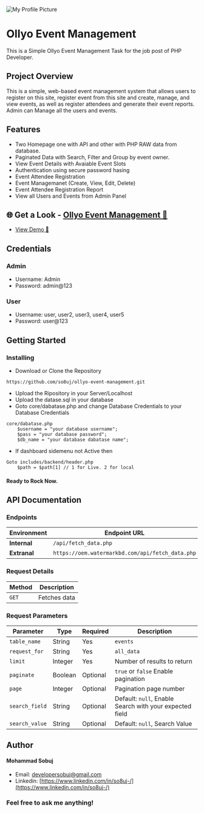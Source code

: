 ![My Profile Picture](https://oem.watermarkbd.com/homepage_sample.png)

# Ollyo Event Management
This is a Simple Ollyo Event Management Task for the job post of PHP Developer.

## Project Overview
This is a simple, web-based event management system that allows users to register on this site, register event from this site and create, manage, and view events, as well as register attendees and generate their event reports. Admin can Manage all the users and events.

## Features
* Two Homepage one with API and other with PHP RAW data from database.
* Paginated Data with Search, Filter and Group by event owner.
* View Event Details with Avaiable Event Slots 
* Authentication using secure password hasing 
*  Event Attendee Registration
* Event Managemanet (Create, View, Edit, Delete)
* Event Attendee Registration Report
* View all Users and Events from Admin Panel

## 🌐 Get a Look - [Ollyo Event Management 🔗](https://oem.watermarkbd.com/) 
* [View Demo 🔗](https://oem.watermarkbd.com/) 

## Credentials
### Admin
* Username: Admin
* Password: admin@123

### User
* Username: user, user2, user3, user4, user5
* Password: user@123

## Getting Started

### Installing

* Download or Clone  the Repository
```
https://github.com/so8uj/ollyo-event-management.git
```
* Upload the Ripository in your Server/Localhost
* Upload the datase.sql in your database
* Goto core/dabatase.php and change Database Credentials to your Database Credentials
```
core/dabatase.php
    $username = "your database username";
    $pass = "your database password";
    $db_name = "your database dabatase name";
```
* If dashboard sidemenu not Active then 
```
Goto includes/backend/header.php 
    $path = $path[1] // 1 for Live. 2 for local
```

#### Ready to Rock Now.

## API Documentation

### Endpoints

| Environment | Endpoint URL |
|------------|-------------|
| **Internal**  | `/api/fetch_data.php` |
| **Extranal**   | `https://oem.watermarkbd.com/api/fetch_data.php` |

### Request Details

| Method  | Description             |
|---------|-------------------------|
| `GET`   | Fetches data            |

### Request Parameters

| Parameter    | Type     | Required | Description                     |
|-------------|---------|----------|---------------------------------|
| `table_name` | String |  Yes   |   `events`                        |
| `request_for` | String  | Yes   | `all_data`           |
| `limit`     | Integer  |  Yes    | Number of results to return     |
| `paginate` | Boolean | Optional| `true` or `false` Enable pagination  |
| `page` | Integer | Optional| Pagination page number  |
| `search_field` | String | Optional  | Default: `null`, Enable Search with your expected field |
| `search_value` | String | Optional| Default: `null`, Search Value  |

## Author
#### Mohammad Sobuj 
* Email: [developersobuj@gmail.com](mailto:developersobuj@gmail.com)
* Linkedin: [https://www.linkedin.com/in/so8uj-/](https://www.linkedin.com/in/so8uj-/)

### Feel free to ask me anything!




